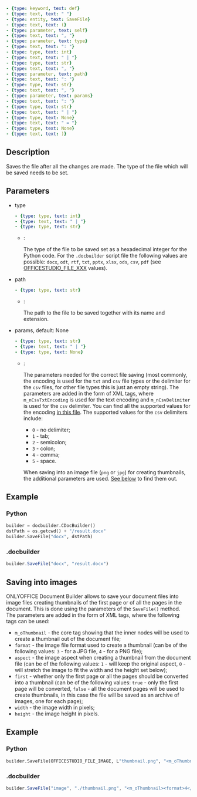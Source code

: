 ```yml signature
- {type: keyword, text: def}
- {type: text, text: " "}
- {type: entity, text: SaveFile}
- {type: text, text: (}
- {type: parameter, text: self}
- {type: text, text: ", "}
- {type: parameter, text: type}
- {type: text, text: ": "}
- {type: type, text: int}
- {type: text, text: " | "}
- {type: type, text: str}
- {type: text, text: ", "}
- {type: parameter, text: path}
- {type: text, text: ": "}
- {type: type, text: str}
- {type: text, text: ", "}
- {type: parameter, text: params}
- {type: text, text: ": "}
- {type: type, text: str}
- {type: text, text: " | "}
- {type: type, text: None}
- {type: text, text: " = "}
- {type: type, text: None}
- {type: text, text: )}
```

## Description

Saves the file after all the changes are made. The type of the file which will be saved needs to be set.

## Parameters

<parameters>

- type

  ```yml signature.variant="inline"
  - {type: type, text: int}
  - {type: text, text: " | "}
  - {type: type, text: str}
  ```

  - :

    The type of the file to be saved set as a hexadecimal integer for the Python code. For the `.docbuilder` script file the following values are possible: `docx`, `odt`, `rtf`, `txt`, `pptx`, `xlsx`, `ods`, `csv`, `pdf` (see [OFFICESTUDIO\_FILE\_XXX](../../../../Builder%20App/index.md#format-types) values).

- path

  ```yml signature.variant="inline"
  - {type: type, text: str}
  ```

  - :

    The path to the file to be saved together with its name and extension.

- params, default: None

  ```yml signature.variant="inline"
  - {type: type, text: str}
  - {type: text, text: " | "}
  - {type: type, text: None}
  ```

  - :

    The parameters needed for the correct file saving (most commonly, the encoding is used for the `txt` and `csv` file types or the delimiter for the `csv` files, for other file types this is just an empty string). The parameters are added in the form of XML tags, where `m_nCsvTxtEncoding` is used for the text encoding and `m_nCsvDelimiter` is used for the `csv` delimiter. You can find all the supported values for the encoding [in this file](https://github.com/ONLYOFFICE/server/blob/master/Common/sources/commondefines.js). The supported values for the `csv` delimiters include:

    - `0` - no delimiter;
    - `1` - tab;
    - `2` - semicolon;
    - `3` - colon;
    - `4` - comma;
    - `5` - space.

    When saving into an image file (`png` or `jpg`) for creating thumbnails, the additional parameters are used. [See below](#saving-into-images) to find them out.

</parameters>

## Example

### Python

``` py
builder = docbuilder.CDocBuilder()
dstPath = os.getcwd() + "/result.docx"
builder.SaveFile("docx", dstPath)
```

### .docbuilder

```ts
builder.SaveFile("docx", "result.docx")
```

## Saving into images

ONLYOFFICE Document Builder allows to save your document files into image files creating thumbnails of the first page or of all the pages in the document. This is done using the parameters of the `SaveFile()` method. The parameters are added in the form of XML tags, where the following tags can be used:

- `m_oThumbnail` - the core tag showing that the inner nodes will be used to create a thumbnail out of the document file;
- `format` - the image file format used to create a thumbnail (can be of the following values: `3` - for a JPG file, `4` - for a PNG file);
- `aspect` - the image aspect when creating a thumbnail from the document file (can be of the following values: `1` - will keep the original aspect, `0` - will stretch the image to fit the width and the height set below);
- `first` - whether only the first page or all the pages should be converted into a thumbnail (can be of the following values: `true` - only the first page will be converted, `false` - all the document pages will be used to create thumbnails, in this case the file will be saved as an archive of images, one for each page);
- `width` - the image width in pixels;
- `height` - the image height in pixels.

## Example

### Python

``` py
builder.SaveFile(OFFICESTUDIO_FILE_IMAGE, L"thumbnail.png", "<m_oThumbnail><format>4</format><aspect>1</aspect><first>false</first><width>1000</width><height>1000</height></m_oThumbnail>")
```

### .docbuilder

```ts
builder.SaveFile("image", "./thumbnail.png", "<m_oThumbnail><format>4</format><aspect>1</aspect><first>false</first><width>1000</width><height>1000</height></m_oThumbnail>")
```
